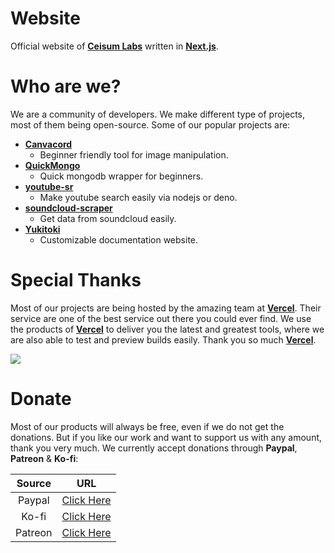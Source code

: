 # Website
Official website of **[Ceisum Labs](https://cesiumlabs.xyz)** written in **[Next.js](https://nextjs.org)**.

# Who are we?

We are a community of developers. We make different type of projects, most of them being open-source.
Some of our popular projects are:
- **[Canvacord](https://github.com/CesiumLabs/canvacord)**
  - Beginner friendly tool for image manipulation.
- **[QuickMongo](https://github.com/CesiumLabs/QuickMongo)**
  - Quick mongodb wrapper for beginners.
- **[youtube-sr](https://github.com/CesiumLabs/youtube-sr)**
  - Make youtube search easily via nodejs or deno.
- **[soundcloud-scraper](https://github.com/CesiumLabs/soundcloud-scraper)**
  - Get data from soundcloud easily.
- **[Yukitoki](https://github.com/CesiumLabs/Yukitoki)**
  - Customizable documentation website.

# Special Thanks

Most of our projects are being hosted by the amazing team at **[Vercel](https://vercel.com/?utm_source=snowflakedev&utm_campaign=oss)**. Their service are one of the best
service out there you could ever find. We use the products of **[Vercel](https://vercel.com/?utm_source=snowflakedev&utm_campaign=oss)** to deliver you the latest and greatest
tools, where we are also able to test and preview builds easily. Thank you so much **[Vercel](https://vercel.com/?utm_source=snowflakedev&utm_campaign=oss)**.

[![](https://www.datocms-assets.com/31049/1618983297-powered-by-vercel.svg)](https://vercel.com/?utm_source=snowflakedev&utm_campaign=oss)

# Donate

Most of our products will always be free, even if we do not get the donations. But if you like our work and want to support us with any amount,
thank you very much. We currently accept donations through **Paypal**, **Patreon** & **Ko-fi**:

|  Source 	|                      URL                     	|
|:-------:	|:--------------------------------------------:	|
|  Paypal 	| [Click Here](https://paypal.me/devsnowflake) 	|
|  Ko-fi  	| [Click Here](https://ko-fi.com/devandromeda) 	|
|  Patreon	| [Click Here](https://patreon.com/zyrouge)  	|